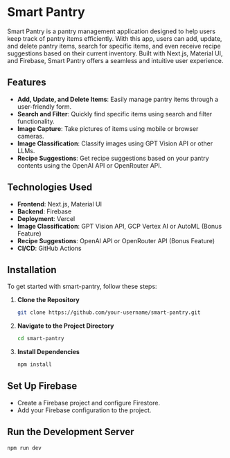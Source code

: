 # Smart Pantry

Smart Pantry is a pantry management application designed to help users keep track of pantry items efficiently. With this app, users can add, update, and delete pantry items, search for specific items, and even receive recipe suggestions based on their current inventory. Built with Next.js, Material UI, and Firebase, Smart Pantry offers a seamless and intuitive user experience.

## Features

- **Add, Update, and Delete Items**: Easily manage pantry items through a user-friendly form.
- **Search and Filter**: Quickly find specific items using search and filter functionality.
- **Image Capture**: Take pictures of items using mobile or browser cameras.
- **Image Classification**: Classify images using GPT Vision API or other LLMs.
- **Recipe Suggestions**: Get recipe suggestions based on your pantry contents using the OpenAI API or OpenRouter API.

## Technologies Used

- **Frontend**: Next.js, Material UI
- **Backend**: Firebase
- **Deployment**: Vercel
- **Image Classification**: GPT Vision API, GCP Vertex AI or AutoML (Bonus Feature)
- **Recipe Suggestions**: OpenAI API or OpenRouter API (Bonus Feature)
- **CI/CD**: GitHub Actions

## Installation

To get started with smart-pantry, follow these steps:

1. **Clone the Repository**

   ```bash
   git clone https://github.com/your-username/smart-pantry.git
   ```

2. **Navigate to the Project Directory**

   ```bash
   cd smart-pantry
   ```

3. **Install Dependencies**

   ```bash
   npm install
   ```

## Set Up Firebase

   - Create a Firebase project and configure Firestore.
   - Add your Firebase configuration to the project.

## Run the Development Server

   ```bash
   npm run dev
   ```
